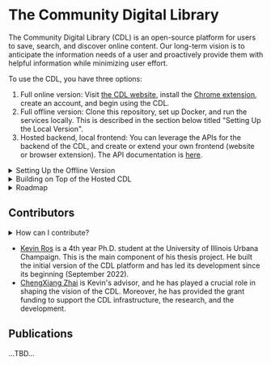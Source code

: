 # The Community Digital Library 
The Community Digital Library (CDL) is an open-source platform for users to save, search, and discover online content. Our long-term vision is to anticipate the information needs of a user and proactively provide them with helpful information while minimizing user effort.


To use the CDL, you have three options:

1. Full online version: Visit [the CDL website](https://textdata.org/), install the [Chrome extension](https://chrome.google.com/webstore/detail/the-community-digital-lib/didjjbenidcdopncjajdoeniaplicdee?hl=en&authuser=0), create an account, and begin using the CDL.
2. Full offline version: Clone this repository, set up Docker, and run the services locally. This is described in the section below titled "Setting Up the Local Version".
3. Hosted backend, local frontend: You can leverage the APIs for the backend of the CDL, and create or extend your own frontend (website or browser extension). The API documentation is [here](https://github.com/thecommunitydigitallibrary/cdl-platform/tree/dev/backend).

<details>
<summary>Setting Up the Offline Version</summary>
<br>

## Setting Up the Offline Version
Note that the local version is still under development:

- No data is persisted; once the Docker containers stops, all data is lost.
- The Chrome extension (from the Web store) is not compatible with the local version (yet).
- However, you can build and load the extension locally.
- "Reset Password" will not work due to no access to SendGrid.

### Requirements for running locally
- [Docker](https://www.docker.com/) and [Docker Compose](https://docs.docker.com/compose/)
- [Docker Desktop](https://www.docker.com/products/docker-desktop/) for Windows
- [Configuring Docker for OpenSearch](https://opensearch.org/docs/latest/install-and-configure/install-opensearch/docker/). If you are running on Windows (and thus using WSL for Docker), then follow [these directions](https://github.com/docker/for-win/issues/5202) for increasing vm.max_map_count.
```
open powershell
wsl -d docker-desktop
sysctl -w vm.max_map_count=262144
```
- With all of the Docker containers, packages, and models, the total size is ~10GB.

### Configuring the env files
Copy the following to ``backend\env_local.ini``:

```
api_url=http://localhost
api_port=8080
webpage_port=8080
jwt_secret=0047fa567bbddf121b23d1deaa7ff2af
redis_host=redis
redis_port=6379
redis_password=admin
cdl_uri=mongodb://mongodb:27017/?retryWrites=true&w=majority
cdl_test_uri=mongodb://localhost:27017
db_name=cdl-local
elastic_username=admin
elastic_password=admin
elastic_index_name=submissions
elastic_webpages_index_name=webpages
elastic_domain=http://host.docker.internal:9200/
elastic_domain_backfill=http://localhost:9200/
```

Copy the following to ``frontend\website\.env.local``":
```
NEXT_PUBLIC_FROM_SERVER=http://host.docker.internal:8080/
NEXT_PUBLIC_FROM_CLIENT=http://localhost:8080/
```
Copy the following to ``frontend\extension\.env.local`` ":
```
REACT_APP_URL=http://localhost:8080/
REACT_APP_WEBSITE=http://localhost:8080/
```

### Starting the services

#### Website, backend API, MongoDB, and OpenSearch:

Add the following to ``docker-compose.yml``:

```
services:
    redis:
        image: redis:alpine
        command: redis-server --requirepass admin
        restart: always
        ports:
            - '6379:6379'

    reverseproxy:
        image: reverseproxy
        build:
            context: .\reverseproxy
            dockerfile: Dockerfile-local
        ports:
            - 8080:8080
        restart: always

    mongodb:
        image: mongo
        ports:
        - 27017:27017
        restart: always
        command: mongod --bind_ip 0.0.0.0 # This is to enable connecting to container from outside

    opensearch-node1:
        image: opensearchproject/opensearch:latest
        container_name: opensearch-node1
        environment:
            - cluster.name=opensearch-cluster
            - node.name=opensearch-node1
            - discovery.seed_hosts=opensearch-node1
            - cluster.initial_cluster_manager_nodes=opensearch-node1
            - bootstrap.memory_lock=true
            - DISABLE_SECURITY_PLUGIN=true
            - "OPENSEARCH_JAVA_OPTS=-Xms512m -Xmx512m"
        ulimits:
            memlock:
                soft: -1
                hard: -1
            nofile:
                soft: 65536 # Maximum number of open files for the opensearch user - set to at least 65536
                hard: 65536
        ports:
        - 9200:9200 # REST API

    website:
        depends_on:
            - reverseproxy
        image: website
        build: .\frontend\website
        env_file: .\frontend\website\.env.local
        restart: always
        extra_hosts:
            - "host.docker.internal:host-gateway"

    api:
        depends_on:
            - reverseproxy
            - redis
            - mongodb
            - opensearch-node1
        image: api
        build: .\backend
        restart: always
        env_file: .\backend\env_local.ini

```

Note that the slashes need to be reversed if running on Mac/Linux (above is written for windows).

Run the docker-compose file: ``docker-compose -f docker-compose.yml up -d --build``

To stop: ``docker-compose -f docker-compose.yml down``

#### Extension:
Navigate to ``frontend\extension`` and run ``npm run build``. Then upload the ``build`` file to Chome while using Development Mode.


### Running Test cases
Note: Local Docker containers must be up and running before you run below commands
```
cd <project-directory>\backend
pytest .\tests\test_server.py
```

### Running the Back-Fill script
Note: Local Docker containers must be up and running before you run below commands
```
cd <project-directory>\backend
python .\app\helpers\backfill.py
```

</details>

<details>
<summary>Building on Top of the Hosted CDL</summary>
<br>

## Building on Top of the Hosted CDL
See the API documentation [here](https://github.com/thecommunitydigitallibrary/cdl-platform/tree/dev/backend). Please be courteous regarding the amount of API calls so that the backend servers do not get overwhelmed.

</details>

<details>
<summary>Roadmap</summary>
<br>


## Development Roadmap
- [ ] UNIT TESTING / AUTOMATIC BUILDS. Can do this all locally since data is not persisted, no need to worry about cleanups.
### Frontend
#### Search Results
- [ ] Don't cut off words, split at spaces
- [ ] Extend title length to match width
#### Notes Page
- [ ] Extend length of notes (dynamic per window size?)
- [ ] Notes scroll goes over header, should go under header
### Backend
#### General
- [ ] Add traceback.print_exc() for all print(e) calls for more helpful debugging
#### User Accounts API
- [ ] Place account API endpoints under common structure.
- [ ] Rename "token" to "hash" in password change request to avoid confusion with JWT.
- [ ] Extract username/password validation and move to helpers to avoid duplication.
- [ ] Change 202 status to 200 under password change request
#### Submissions API
- [ ] Pull out from functional to separate file (like users, notes) --> search, submission, and misc
- [ ] Change highlighted to description and explanation to title (requires front-end API change)
- [ ] Add error handling for not indexing doc successfully in elastic (get, patch, delete)
- [ ] Change highlighted text and explanation in return object to description and title
- [ ] Double-check if user id is needed in submission get return. If not, remove it.
- [ ] Move validate_submission to helpers
- [ ] Change batch call to loop over existing POST endpoint
#### Notes API
- [ ] On PATCH, make title and content optional, just like submission PATCH
#### Communities API
- [ ] Place get_communities_helper in try-catch block
- [ ] Remove "message" from success (need to update frontend community page + components)
- [ ] Move out relevance judgments to separate view
- [ ] Rename createCommunity endpoint to reflect that it can also be edited using this endpoint
#### Recommendations API
- [x] Merge new recommendation method from old repo, remove old method

</details>


## Contributors
<details>
<summary>How can I contribute?</summary>
<br>
For any single bug fix or small feature: fork this repository, make a pull request, and describe the change in the request.

For a longer-term collaboration, big feature, or large change, please send an email to ``kjros2@illinois.edu``. 
</details>

- [Kevin Ros](https://kevinros.github.io/) is a 4th year Ph.D. student at the University of Illinois Urbana Champaign. This is the main component of his thesis project. He built the initial version of the CDL platform and has led its development since its beginning (September 2022). 
- [ChengXiang Zhai](https://czhai.cs.illinois.edu/) is Kevin's advisor, and he has played a crucial role in shaping the vision of the CDL. Moreover, he has provided the grant funding to support the CDL infrastructure, the research, and the development.



## Publications
...TBD...
